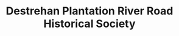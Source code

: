 ---
layout: repo
title: "Destrehan Plantation River Road Historical Society"
id: 25332
permalink: repos/25332/
---